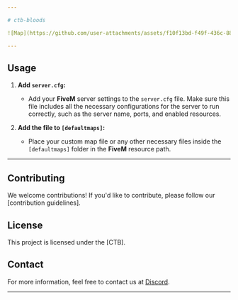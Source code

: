 ```yaml
---

# ctb-bloods

![Map](https://github.com/user-attachments/assets/f10f13bd-f49f-436c-882b-47f869575ab7)

---
```


## Usage

1. **Add `server.cfg`:**  
   - Add your **FiveM** server settings to the `server.cfg` file. Make sure this file includes all the necessary configurations for the server to run correctly, such as the server name, ports, and enabled resources.

2. **Add the file to `[defaultmaps]`:**  
   - Place your custom map file or any other necessary files inside the `[defaultmaps]` folder in the **FiveM** resource path.
---
## Contributing

We welcome contributions! If you'd like to contribute, please follow our [contribution guidelines].

## License

This project is licensed under the [CTB].

## Contact

For more information, feel free to contact us at [Discord](https://discord.gg/Ww467DSTAm).

---
